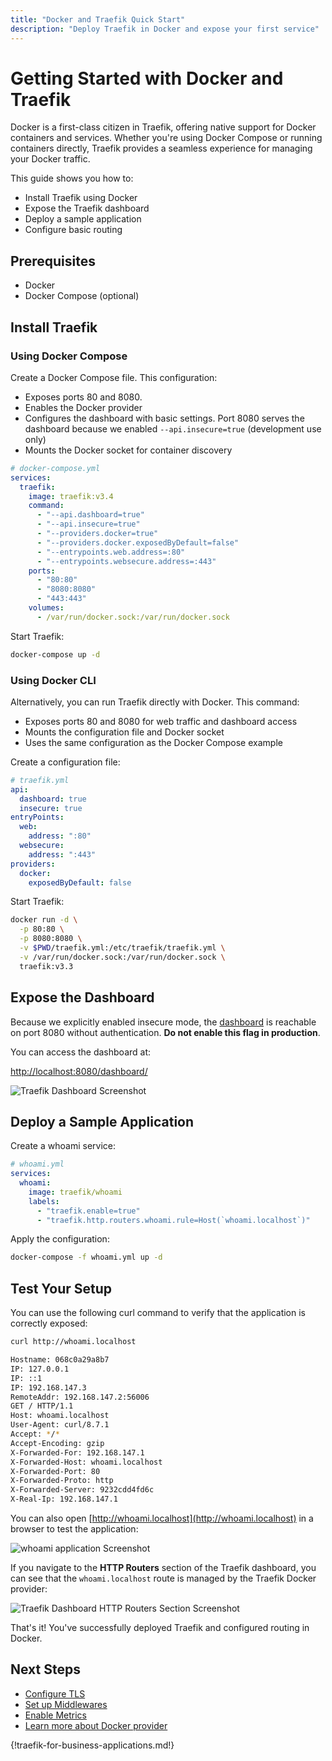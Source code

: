 ```yaml
---
title: "Docker and Traefik Quick Start"
description: "Deploy Traefik in Docker and expose your first service"
---
```


# Getting Started with Docker and Traefik

Docker is a first-class citizen in Traefik, offering native support for Docker containers and services. Whether you're using Docker Compose or running containers directly, Traefik provides a seamless experience for managing your Docker traffic.

This guide shows you how to:

- Install Traefik using Docker
- Expose the Traefik dashboard
- Deploy a sample application
- Configure basic routing

## Prerequisites

- Docker 
- Docker Compose (optional)

## Install Traefik

### Using Docker Compose

Create a Docker Compose file. This configuration:

- Exposes ports 80 and 8080. 
- Enables the Docker provider
- Configures the dashboard with basic settings. Port 8080 serves the dashboard because we enabled `--api.insecure=true` (development use only)
- Mounts the Docker socket for container discovery

```yaml
# docker-compose.yml
services:
  traefik:
    image: traefik:v3.4
    command:
      - "--api.dashboard=true"
      - "--api.insecure=true"
      - "--providers.docker=true"
      - "--providers.docker.exposedByDefault=false"
      - "--entrypoints.web.address=:80"
      - "--entrypoints.websecure.address=:443"
    ports:
      - "80:80"
      - "8080:8080"
      - "443:443"
    volumes:
      - /var/run/docker.sock:/var/run/docker.sock
```

Start Traefik:

```bash
docker-compose up -d
```

### Using Docker CLI

Alternatively, you can run Traefik directly with Docker. This command:

- Exposes ports 80 and 8080 for web traffic and dashboard access
- Mounts the configuration file and Docker socket
- Uses the same configuration as the Docker Compose example

Create a configuration file:

```yaml
# traefik.yml
api:
  dashboard: true
  insecure: true
entryPoints:
  web:
    address: ":80"
  websecure:
    address: ":443"
providers:
  docker:
    exposedByDefault: false
```

Start Traefik:

```bash
docker run -d \
  -p 80:80 \
  -p 8080:8080 \
  -v $PWD/traefik.yml:/etc/traefik/traefik.yml \
  -v /var/run/docker.sock:/var/run/docker.sock \
  traefik:v3.3
```

## Expose the Dashboard

Because we explicitly enabled insecure mode, the [dashboard](../reference/install-configuration/api-dashboard.md) is reachable on port 8080 without authentication. **Do not enable this flag in production**.

You can access the dashboard at:

[http://localhost:8080/dashboard/](http://localhost:8080/dashboard/)

![Traefik Dashboard Screenshot](../assets/img/getting-started/traefik-dashboard.png)

## Deploy a Sample Application

Create a whoami service:

```yaml
# whoami.yml
services:
  whoami:
    image: traefik/whoami
    labels:
      - "traefik.enable=true"
      - "traefik.http.routers.whoami.rule=Host(`whoami.localhost`)"
```

Apply the configuration:

```bash
docker-compose -f whoami.yml up -d
```

## Test Your Setup

You can use the following curl command to verify that the application is correctly exposed:

```bash
curl http://whoami.localhost

Hostname: 068c0a29a8b7
IP: 127.0.0.1
IP: ::1
IP: 192.168.147.3
RemoteAddr: 192.168.147.2:56006
GET / HTTP/1.1
Host: whoami.localhost
User-Agent: curl/8.7.1
Accept: */*
Accept-Encoding: gzip
X-Forwarded-For: 192.168.147.1
X-Forwarded-Host: whoami.localhost
X-Forwarded-Port: 80
X-Forwarded-Proto: http
X-Forwarded-Server: 9232cdd4fd6c
X-Real-Ip: 192.168.147.1
```

You can also open [http://whoami.localhost](http://whoami.localhost) in a browser to test the application:

![whoami application Screenshot](../assets/img/getting-started/whoami-localhost.png)

If you navigate to the **HTTP Routers** section of the Traefik dashboard, you can see that the `whoami.localhost` route is managed by the Traefik Docker provider:

![Traefik Dashboard HTTP Routers Section Screenshot](../assets/img/getting-started/docker-router.png)

That's it! You've successfully deployed Traefik and configured routing in Docker.

## Next Steps

- [Configure TLS](../reference/routing-configuration/http/tls/overview.md)
- [Set up Middlewares](../reference/routing-configuration/http/middlewares/overview.md)
- [Enable Metrics](../reference/install-configuration/observability/metrics.md)
- [Learn more about Docker provider](../reference/install-configuration/providers/docker.md)

{!traefik-for-business-applications.md!}

